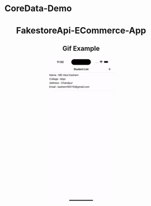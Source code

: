 # CoreData-Demo

<div align="center">
<h1>FakestoreApi-ECommerce-App</h1>
  <h2> Gif Example </h2>
<img src="./coredata.gif" width="220px" />

</div>
